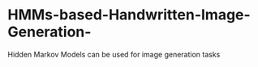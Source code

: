 # HMMs-based-Handwritten-Image-Generation-
Hidden Markov Models can be used for image generation tasks
